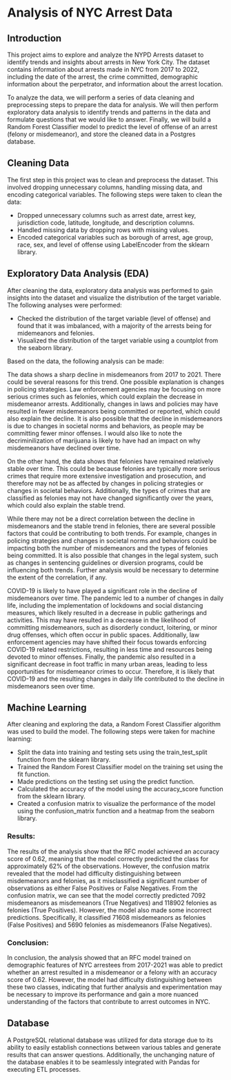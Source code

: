 # Analysis of NYC Arrest Data

## Introduction

This project aims to explore and analyze the NYPD Arrests dataset to identify trends and insights about arrests in New York City. The dataset contains information about arrests made in NYC from 2017 to 2022, including the date of the arrest, the crime committed, demographic information about the perpetrator, and information about the arrest location.

To analyze the data, we will perform a series of data cleaning and preprocessing steps to prepare the data for analysis. We will then perform exploratory data analysis to identify trends and patterns in the data and formulate questions that we would like to answer. Finally, we will build a Random Forest Classifier model to predict the level of offense of an arrest (felony or misdemeanor), and store the cleaned data in a Postgres database.

## Cleaning Data

The first step in this project was to clean and preprocess the dataset. This involved dropping unnecessary columns, handling missing data, and encoding categorical variables. The following steps were taken to clean the data:

- Dropped unnecessary columns such as arrest date, arrest key, jurisdiction code, latitude, longitude, and description columns.
- Handled missing data by dropping rows with missing values.
- Encoded categorical variables such as borough of arrest, age group, race, sex, and level of offense using LabelEncoder from the sklearn library.

## Exploratory Data Analysis (EDA)

After cleaning the data, exploratory data analysis was performed to gain insights into the dataset and visualize the distribution of the target variable. The following analyses were performed:

- Checked the distribution of the target variable (level of offense) and found that it was imbalanced, with a majority of the arrests being for midemeanors and felonies.
- Visualized the distribution of the target variable using a countplot from the seaborn library.

Based on the data, the following analysis can be made:

The data shows a sharp decline in misdemeanors from 2017 to 2021. There could be several reasons for this trend. One possible explanation is changes in policing strategies. Law enforcement agencies may be focusing on more serious crimes such as felonies, which could explain the decrease in misdemeanor arrests. Additionally, changes in laws and policies may have resulted in fewer misdemeanors being committed or reported, which could also explain the decline. It is also possible that the decline in misdemeanors is due to changes in societal norms and behaviors, as people may be committing fewer minor offenses. I would also like to note the decriminilization of marijuana is likely to have had an impact on why misdemeanors have declined over time.

On the other hand, the data shows that felonies have remained relatively stable over time. This could be because felonies are typically more serious crimes that require more extensive investigation and prosecution, and therefore may not be as affected by changes in policing strategies or changes in societal behaviors. Additionally, the types of crimes that are classified as felonies may not have changed significantly over the years, which could also explain the stable trend.

While there may not be a direct correlation between the decline in misdemeanors and the stable trend in felonies, there are several possible factors that could be contributing to both trends. For example, changes in policing strategies and changes in societal norms and behaviors could be impacting both the number of misdemeanors and the types of felonies being committed. It is also possible that changes in the legal system, such as changes in sentencing guidelines or diversion programs, could be influencing both trends. Further analysis would be necessary to determine the extent of the correlation, if any.

COVID-19 is likely to have played a significant role in the decline of misdemeanors over time. The pandemic led to a number of changes in daily life, including the implementation of lockdowns and social distancing measures, which likely resulted in a decrease in public gatherings and activities. This may have resulted in a decrease in the likelihood of committing misdemeanors, such as disorderly conduct, loitering, or minor drug offenses, which often occur in public spaces. Additionally, law enforcement agencies may have shifted their focus towards enforcing COVID-19 related restrictions, resulting in less time and resources being devoted to minor offenses. Finally, the pandemic also resulted in a significant decrease in foot traffic in many urban areas, leading to less opportunities for misdemeanor crimes to occur. Therefore, it is likely that COVID-19 and the resulting changes in daily life contributed to the decline in misdemeanors seen over time.

## Machine Learning

After cleaning and exploring the data, a Random Forest Classifier algorithm was used to build the model. The following steps were taken for machine learning:

- Split the data into training and testing sets using the train_test_split function from the sklearn library.
- Trained the Random Forest Classifier model on the training set using the fit function.
- Made predictions on the testing set using the predict function.
- Calculated the accuracy of the model using the accuracy_score function from the sklearn library.
- Created a confusion matrix to visualize the performance of the model using the confusion_matrix function and a heatmap from the seaborn library.

### Results:
The results of the analysis show that the RFC model achieved an accuracy score of 0.62, meaning that the model correctly predicted the class for approximately 62% of the observations. However, the confusion matrix revealed that the model had difficulty distinguishing between misdemeanors and felonies, as it misclassified a significant number of observations as either False Positives or False Negatives. From the confusion matrix, we can see that the model correctly predicted 7092 misdemeanors as misdemeanors (True Negatives) and 118902 felonies as felonies (True Positives). However, the model also made some incorrect predictions. Specifically, it classified 71608 misdemeanors as felonies (False Positives) and 5690 felonies as misdemeanors (False Negatives).

### Conclusion:
In conclusion, the analysis showed that an RFC model trained on demographic features of NYC arrestees from 2017-2021 was able to predict whether an arrest resulted in a misdemeanor or a felony with an accuracy score of 0.62. However, the model had difficulty distinguishing between these two classes, indicating that further analysis and experimentation may be necessary to improve its performance and gain a more nuanced understanding of the factors that contribute to arrest outcomes in NYC.

## Database 

A PostgreSQL relational database was utilized for data storage due to its ability to easily establish connections between various tables and generate results that can answer questions. Additionally, the unchanging nature of the database enables it to be seamlessly integrated with Pandas for executing ETL processes.




